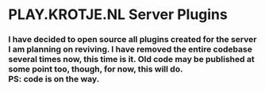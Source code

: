 <h1> PLAY.KROTJE.NL Server Plugins </h1>

<h3> I have decided to open source all plugins created for the server I am planning on reviving. I have removed the entire codebase several times now, this time is it. Old code may be published at some point too, though, for now, this will do. </br> PS: code is on the way.</h3>